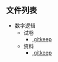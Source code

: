 

## 文件列表

- 数字逻辑
    - 试卷
        - [.gitkeep](https://github.com/dlnu-dlmu/EasyExam/raw/master/数字逻辑\试卷/.gitkeep)
    - 资料
        - [.gitkeep](https://github.com/dlnu-dlmu/EasyExam/raw/master/数字逻辑\资料/.gitkeep)
